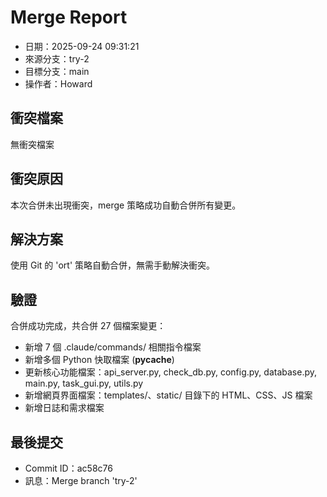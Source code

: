 # Merge Report

- 日期：2025-09-24 09:31:21
- 來源分支：try-2
- 目標分支：main
- 操作者：Howard

## 衝突檔案
無衝突檔案

## 衝突原因
本次合併未出現衝突，merge 策略成功自動合併所有變更。

## 解決方案
使用 Git 的 'ort' 策略自動合併，無需手動解決衝突。

## 驗證
合併成功完成，共合併 27 個檔案變更：
- 新增 7 個 .claude/commands/ 相關指令檔案
- 新增多個 Python 快取檔案 (__pycache__)
- 更新核心功能檔案：api_server.py, check_db.py, config.py, database.py, main.py, task_gui.py, utils.py
- 新增網頁界面檔案：templates/、static/ 目錄下的 HTML、CSS、JS 檔案
- 新增日誌和需求檔案

## 最後提交
- Commit ID：ac58c76
- 訊息：Merge branch 'try-2'